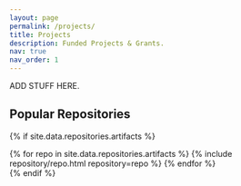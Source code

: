 ```yaml
---
layout: page
permalink: /projects/
title: Projects
description: Funded Projects & Grants.
nav: true
nav_order: 1
---
```


ADD STUFF HERE.

## Popular Repositories 
{% if site.data.repositories.artifacts %}
<div class="repositories d-flex flex-wrap flex-md-row flex-column justify-content-between align-items-center">
  {% for repo in site.data.repositories.artifacts %}
	{% include repository/repo.html repository=repo %}
  {% endfor %}
</div>
{% endif %}
